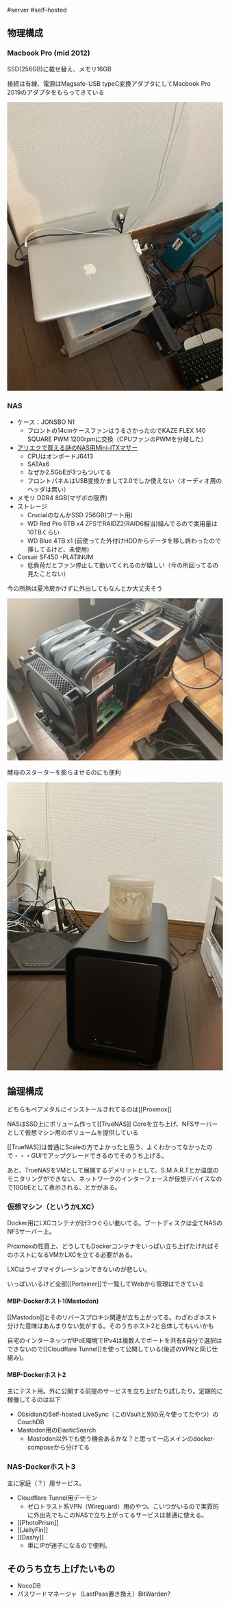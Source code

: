 #server #self-hosted

## 物理構成

### Macbook Pro (mid 2012)

SSD(256GB)に載せ替え、メモリ16GB

接続は有線、電源はMagsafe-USB typeC変換アダプタにしてMacbook Pro 2019のアダプタをもらってきている

![](img/server3.jpg)

### NAS

- ケース：JONSBO N1
	- フロントの14cmケースファンはうるさかったのでKAZE FLEX 140 SQUARE PWM 1200rpmに交換（CPUファンのPWMを分岐した）
- [アリエクで買える謎のNAS用Mini-ITXマザー](https://ja.aliexpress.com/item/1005005293008975.html)
	- CPUはオンボードJ6413
	- SATAx6
	- なぜか2.5GbEが3つもついてる
	- フロントパネルはUSB変換かまして2.0でしか使えない（オーディオ用のヘッダは無い）
- メモリ DDR4 8GB(マザボの限界)
- ストレージ
	- CrucialのなんかSSD 256GB(ブート用)
	- WD Red Pro 6TB x4 ZFSでRAIDZ2(RAID6相当)組んでるので実用量は10TBくらい
	- WD Blue 4TB x1 (前使ってた外付けHDDからデータを移し終わったので挿してるけど、未使用)
- Corsair SF450 -PLATINUM
	- 低負荷だとファン停止して動いてくれるのが嬉しい（今の所回ってるの見たことない）

今の所熱は夏冷房かけずに外出してもなんとか大丈夫そう


![](img/server1.jpg)

酵母のスターターを膨らませるのにも便利

![](img/server2.jpg)

## 論理構成

どちらもベアメタルにインストールされてるのは[[Proxmox]]

NASはSSD上にボリューム作って[[TrueNAS]] Coreを立ち上げ、NFSサーバーとして仮想マシン用のボリュームを提供している

[[TrueNAS]]は普通にScaleの方でよかったと思う、よくわかってなかったので・・・GUIでアップグレードできるのでそのうち上げる。

あと、TrueNASをVMとして展開するデメリットとして、S.M.A.R.Tとか温度のモニタリングができない、ネットワークのインターフェースが仮想デバイスなので10GbEとして表示される、とかがある。


### 仮想マシン（というかLXC）

Docker用にLXCコンテナが計3つぐらい動いてる。ブートディスクは全てNASのNFSサーバー上。

Proxmoxの性質上、どうしてもDockerコンテナをいっぱい立ち上げたければそのホストになるVMかLXCを立てる必要がある。

LXCはライブマイグレーションできないのが悲しい。

いっぱいいるけど全部[[Portainer]]で一覧してWebから管理はできている

#### MBP-Dockerホスト1(Mastodon)

[[Mastodon]]とそのリバースプロキシ関連が立ち上がってる。わざわざホスト分けた意味はあんまりない気がする。そのうちホスト2と合体してもいいかも

自宅のインターネッツがIPoE環境でIPv4は複数人でポートを共有&自分で選択はできないので[[Cloudflare Tunnel]]を使って公開している(後述のVPNと同じ仕組み)。

#### MBP-Dockerホスト2

主にテスト用。外に公開する前提のサービスを立ち上げたり試したり。定期的に稼働してるのは以下

- ObsidianのSelf-hosted LiveSync（このVaultと別の元々使ってたやつ）のCouchDB
- Mastodon用のElasticSearch
	- Mastodon以外でも使う機会あるかな？と思って一応メインのdocker-composeから分けてる

### NAS-Dockerホスト3

主に家庭（？）用サービス。

- Cloudflare Tunnel用デーモン
	- ゼロトラスト系VPN（Wireguard）用のやつ。こいつがいるので実質的に外出先でもこのNASで立ち上がってるサービスは普通に使える。
- [[PhotoPrism]]
- [[JellyFin]]
- [[Dashy]]
	- 単にIPが迷子になるので便利。


## そのうち立ち上げたいもの

- NocoDB
- パスワードマネージャ（LastPass置き換え）BitWarden?